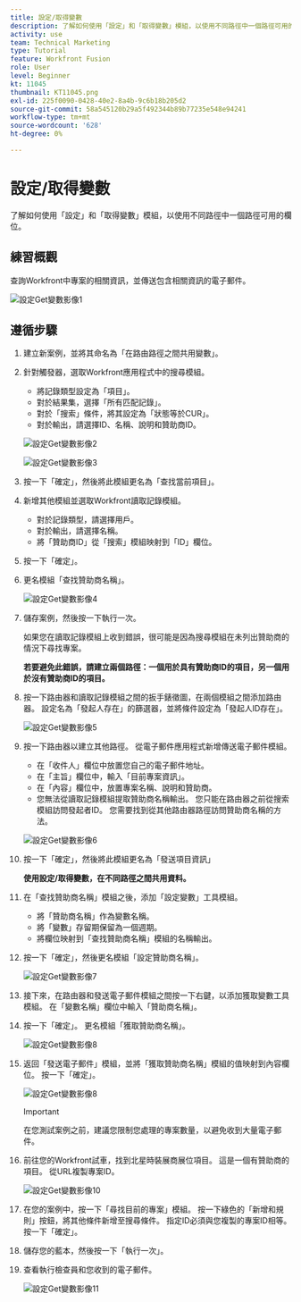 ```yaml
---
title: 設定/取得變數
description: 了解如何使用「設定」和「取得變數」模組，以使用不同路徑中一個路徑可用的欄位。
activity: use
team: Technical Marketing
type: Tutorial
feature: Workfront Fusion
role: User
level: Beginner
kt: 11045
thumbnail: KT11045.png
exl-id: 225f0090-0428-40e2-8a4b-9c6b18b205d2
source-git-commit: 58a545120b29a5f492344b89b77235e548e94241
workflow-type: tm+mt
source-wordcount: '628'
ht-degree: 0%

---
```


# 設定/取得變數

了解如何使用「設定」和「取得變數」模組，以使用不同路徑中一個路徑可用的欄位。

## 練習概觀

查詢Workfront中專案的相關資訊，並傳送包含相關資訊的電子郵件。

![設定Get變數影像1](../12-exercises/assets/set-get-variables-walkthrough-1.png)

## 遵循步驟

1. 建立新案例，並將其命名為「在路由路徑之間共用變數」。
1. 針對觸發器，選取Workfront應用程式中的搜尋模組。

   + 將記錄類型設定為「項目」。
   + 對於結果集，選擇「所有匹配記錄」。
   + 對於「搜索」條件，將其設定為「狀態等於CUR」。
   + 對於輸出，請選擇ID、名稱、說明和贊助商ID。

   ![設定Get變數影像2](../12-exercises/assets/set-get-variables-walkthrough-2.png)

   ![設定Get變數影像3](../12-exercises/assets/set-get-variables-walkthrough-3.png)

1. 按一下「確定」，然後將此模組更名為「查找當前項目」。
1. 新增其他模組並選取Workfront讀取記錄模組。

   + 對於記錄類型，請選擇用戶。
   + 對於輸出，請選擇名稱。
   + 將「贊助商ID」從「搜索」模組映射到「ID」欄位。

1. 按一下「確定」。
1. 更名模組「查找贊助商名稱」。

   ![設定Get變數影像4](../12-exercises/assets/set-get-variables-walkthrough-4.png)

1. 儲存案例，然後按一下執行一次。

   如果您在讀取記錄模組上收到錯誤，很可能是因為搜尋模組在未列出贊助商的情況下尋找專案。

   **若要避免此錯誤，請建立兩個路徑：一個用於具有贊助商ID的項目，另一個用於沒有贊助商ID的項目。**

1. 按一下路由器和讀取記錄模組之間的扳手錶徵圖，在兩個模組之間添加路由器。 設定名為「發起人存在」的篩選器，並將條件設定為「發起人ID存在」。

   ![設定Get變數影像5](../12-exercises/assets/set-get-variables-walkthrough-5.png)

1. 按一下路由器以建立其他路徑。 從電子郵件應用程式新增傳送電子郵件模組。

   + 在「收件人」欄位中放置您自己的電子郵件地址。
   + 在「主旨」欄位中，輸入「目前專案資訊」。
   + 在「內容」欄位中，放置專案名稱、說明和贊助商。
   + 您無法從讀取記錄模組提取贊助商名稱輸出。 您只能在路由器之前從搜索模組訪問發起者ID。 您需要找到從其他路由器路徑訪問贊助商名稱的方法。

   ![設定Get變數影像6](../12-exercises/assets/set-get-variables-walkthrough-6.png)

1. 按一下「確定」，然後將此模組更名為「發送項目資訊」

   **使用設定/取得變數，在不同路徑之間共用資料。**

1. 在「查找贊助商名稱」模組之後，添加「設定變數」工具模組。

   + 將「贊助商名稱」作為變數名稱。
   + 將「變數」存留期保留為一個週期。
   + 將欄位映射到「查找贊助商名稱」模組的名稱輸出。

1. 按一下「確定」，然後更名模組「設定贊助商名稱」。

   ![設定Get變數影像7](../12-exercises/assets/set-get-variables-walkthrough-7.png)

1. 接下來，在路由器和發送電子郵件模組之間按一下右鍵，以添加獲取變數工具模組。 在「變數名稱」欄位中輸入「贊助商名稱」。
1. 按一下「確定」。 更名模組「獲取贊助商名稱」。

   ![設定Get變數影像8](../12-exercises/assets/set-get-variables-walkthrough-8.png)

1. 返回「發送電子郵件」模組，並將「獲取贊助商名稱」模組的值映射到內容欄位。 按一下「確定」。

   ![設定Get變數影像8](../12-exercises/assets/set-get-variables-walkthrough-8.png)

   >[!IMPORTANT]
   >
   >在您測試案例之前，建議您限制您處理的專案數量，以避免收到大量電子郵件。

1. 前往您的Workfront試車，找到北星時裝展商展位項目。 這是一個有贊助商的項目。 從URL複製專案ID。

   ![設定Get變數影像10](../12-exercises/assets/set-get-variables-walkthrough-10.png)

1. 在您的案例中，按一下「尋找目前的專案」模組。 按一下綠色的「新增和規則」按鈕，將其他條件新增至搜尋條件。 指定ID必須與您複製的專案ID相等。 按一下「確定」。
1. 儲存您的藍本，然後按一下「執行一次」。
1. 查看執行檢查員和您收到的電子郵件。

   ![設定Get變數影像11](../12-exercises/assets/set-get-variables-walkthrough-11.png)
